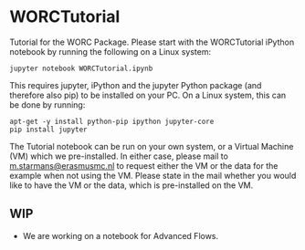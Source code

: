# WORCTutorial
Tutorial for the WORC Package. Please start with the WORCTutorial iPython
notebook by running the following on  a Linux system:

    jupyter notebook WORCTutorial.ipynb

This requires jupyter, iPython and the jupyter Python package (and therefore
also pip) to be installed on your PC. On a Linux system, this can be done by
running:

    apt-get -y install python-pip ipython jupyter-core
    pip install jupyter

The Tutorial notebook can be run on your own system, or a Virtual Machine (VM)
which we pre-installed. In either case, please mail to m.starmans@erasmusmc.nl
to request either the VM or the data for the example when not using the VM.
Please state in the mail whether you would like to have the VM or the data,
which is pre-installed on the VM.

## WIP
- We are working on a notebook for Advanced Flows.
